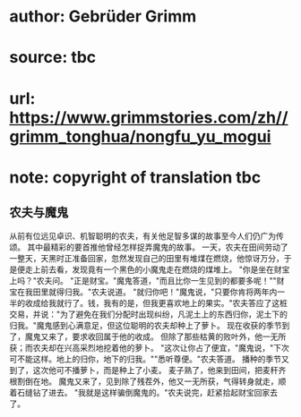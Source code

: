 # author: Gebrüder Grimm
# source: tbc
# url: https://www.grimmstories.com/zh//grimm_tonghua/nongfu_yu_mogui
# note: copyright of translation tbc

## 农夫与魔鬼 

从前有位远见卓识、机智聪明的农夫，有关他足智多谋的故事至今人们仍广为传颂。
其中最精彩的要首推他曾经怎样捉弄魔鬼的故事。
一天，农夫在田间劳动了一整天，天黑时正准备回家，忽然发现自己的田里有堆煤在燃烧，他惊讶万分，于是便走上前去看，发现竟有一个黑色的小魔鬼走在燃烧的煤堆上。
"你是坐在财宝上吗？"农夫问。
"正是财宝。"魔鬼答道，"而且比你一生见到的都要多呢！""财宝在我田里就得归我。"农夫说道。
"就归你吧！"魔鬼说，"只要你肯将两年内一半的收成给我就行了。钱，我有的是，但我更喜欢地上的果实。"农夫答应了这桩交易，并说："为了避免在我们分配时出现纠纷，凡泥土上的东西归你，泥土下的归我。"魔鬼感到心满意足，但这位聪明的农夫却种上了萝卜。
现在收获的季节到了，魔鬼又来了，要求收回属于他的收成。
但除了那些枯黄的败叶外，他一无所获；而农夫却在兴高采烈地挖着他的萝卜。
"这次让你占了便宜，"魔鬼说，"下次可不能这样。地上的归你，地下的归我。""悉听尊便。"农夫答道。
播种的季节又到了，这次他可不播萝卜，而是种上了小麦。
麦子熟了，他来到田间，把麦秆齐根割倒在地。
魔鬼又来了，见到除了残茬外，他又一无所获，气得转身就走，顺着石缝钻了进去。
"我就是这样骗倒魔鬼的。"农夫说完，赶紧拾起财宝回家去了。
